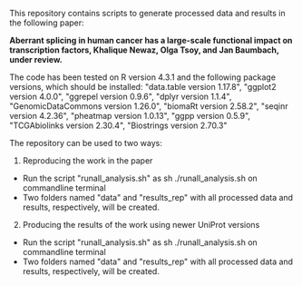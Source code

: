 This repository contains scripts to generate processed data and results in the following paper:

**Aberrant splicing in human cancer has a large-scale functional impact on transcription factors, Khalique Newaz, Olga Tsoy, and Jan Baumbach, under review.**

The code has been tested on R version 4.3.1 and the following package versions, which should be installed: "data.table version 1.17.8", "ggplot2 version 4.0.0", "ggrepel version 0.9.6", "dplyr version 1.1.4", "GenomicDataCommons version 1.26.0", "biomaRt  version 2.58.2", "seqinr version 4.2.36", "pheatmap version 1.0.13", "ggpp version 0.5.9", "TCGAbiolinks version 2.30.4", "Biostrings version 2.70.3"

The repository can be used to two ways:

1. Reproducing the work in the paper
- Run the script "runall_analysis.sh" as sh ./runall_analysis.sh on commandline terminal
- Two folders named "data" and "results_rep" with all processed data and results, respectively, will be created.
  
2. Producing the results of the work using newer UniProt versions
- Run the script "runall_analysis.sh" as sh ./runall_analysis.sh on commandline terminal
- Two folders named "data" and "results_rep" with all processed data and results, respectively, will be created.


